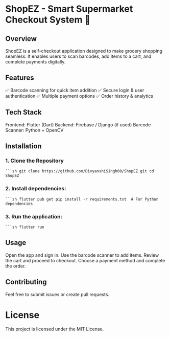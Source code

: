 # ShopEZ - Smart Supermarket Checkout System 🛒
## Overview
ShopEZ is a self-checkout application designed to make grocery shopping seamless. It enables users to scan barcodes, add items to a cart, and complete payments digitally.

## Features
✅ Barcode scanning for quick item addition
✅ Secure login & user authentication
✅ Multiple payment options
✅ Order history & analytics

## Tech Stack
Frontend: Flutter (Dart)
Backend: Firebase / Django (if used)
Barcode Scanner: Python + OpenCV

## Installation
### **1. Clone the Repository**
` ```sh
git clone https://github.com/DivyanshiSingh00/ShopEZ.git
cd ShopEZ
`

### **2. Install dependencies:**
` ```sh
flutter pub get
pip install -r requirements.txt  # For Python dependencies
`

### **3. Run the application:**
` ```sh
flutter run
`


## Usage
Open the app and sign in.
Use the barcode scanner to add items.
Review the cart and proceed to checkout.
Choose a payment method and complete the order.

## Contributing
Feel free to submit issues or create pull requests.

# License
This project is licensed under the MIT License.
